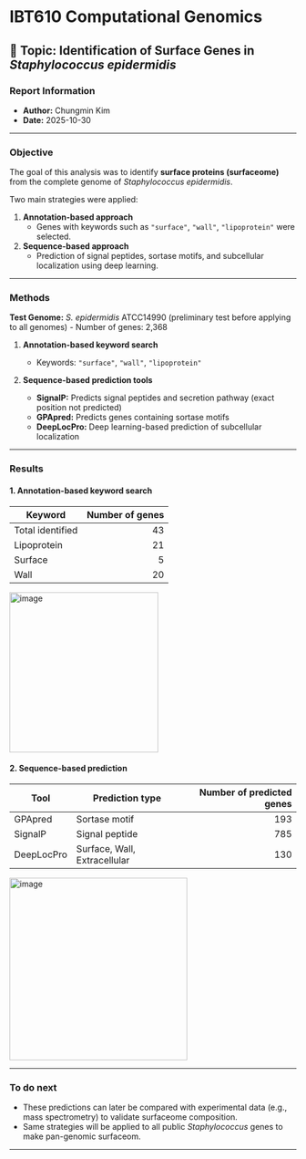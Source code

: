 # IBT610 Computational Genomics

## 🧬 Topic: Identification of Surface Genes in *Staphylococcus epidermidis*

###  Report Information
- **Author:** Chungmin Kim  
- **Date:** 2025-10-30  

---


### Objective
The goal of this analysis was to identify **surface proteins (surfaceome)**  
from the complete genome of *Staphylococcus epidermidis*.  

Two main strategies were applied:  
1. **Annotation-based approach**  
   - Genes with keywords such as `"surface"`, `"wall"`, `"lipoprotein"` were selected.  
2. **Sequence-based approach**  
   - Prediction of signal peptides, sortase motifs, and subcellular localization using deep learning.
---

### Methods

**Test Genome:** *S. epidermidis* ATCC14990 (preliminary test before applying to all genomes) - Number of genes: 2,368

1. **Annotation-based keyword search**  
   - Keywords: `"surface"`, `"wall"`, `"lipoprotein"`

2. **Sequence-based prediction tools**  
   - **SignalP:** Predicts signal peptides and secretion pathway (exact position not predicted)  
   - **GPApred:** Predicts genes containing sortase motifs  
   - **DeepLocPro:** Deep learning-based prediction of subcellular localization
---

### Results

#### 1. Annotation-based keyword search
| Keyword | Number of genes |
|---------|----------------:|
| Total identified | 43 |
| Lipoprotein | 21 |
| Surface | 5 |
| Wall | 20 |

<img width="261" height="281" alt="image" src="https://github.com/user-attachments/assets/a34a7e11-1d8b-448b-88ff-5104548d5638" />

#### 2. Sequence-based prediction
| Tool | Prediction type | Number of predicted genes |
|------|----------------|--------------------------:|
| GPApred | Sortase motif | 193 |
| SignalP | Signal peptide | 785 |
| DeepLocPro | Surface, Wall, Extracellular | 130 |

<img width="312" height="320" alt="image" src="https://github.com/user-attachments/assets/7e3adc44-eb47-45b8-8d22-a02e00428178" />

---

### To do next
- These predictions can later be compared with experimental data (e.g., mass spectrometry) to validate surfaceome composition.
- Same strategies will be applied to all public _Staphylococcus_ genes to make pan-genomic surfaceom.

---


